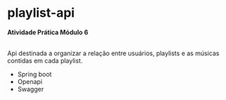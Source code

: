 # playlist-api
**Atividade Prática Módulo 6**<br><br>

Api destinada a organizar a relação entre usuários, playlists e as músicas contidas em cada playlist.

* Spring boot
* Openapi
* Swagger